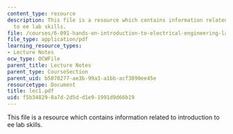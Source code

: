 ```yaml
---
content_type: resource
description: This file is a resource which contains information related to introduction
  to ee lab skills.
file: /courses/6-091-hands-on-introduction-to-electrical-engineering-lab-skills-january-iap-2008/f5b348298a7d2d5dd1e91991d9d66b19_lec1.pdf
file_type: application/pdf
learning_resource_types:
- Lecture Notes
ocw_type: OCWFile
parent_title: Lecture Notes
parent_type: CourseSection
parent_uid: b5070277-ae3b-99a3-a1bb-acf3890ee45e
resourcetype: Document
title: lec1.pdf
uid: f5b34829-8a7d-2d5d-d1e9-1991d9d66b19
---
```

This file is a resource which contains information related to introduction to ee lab skills.

